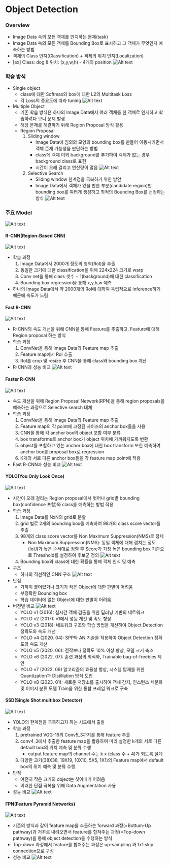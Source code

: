 # Object Detection
### Overview
- Image Data 속의 모든 객체를 인지하는 문제(task)
- Image Data 속의 모든 객체를 Bounding Box로 표시하고 그 객체가 무엇인지 예측하는 방법
- 객체의 Class 인지(Classification) + 객체의 위치 인지(Localization)
- [ex] Class: dog & 위치: (x,y,w,h) - 4개의 position
![Alt text](./md_images/image-32.png)

### 학습 방식
- Single object
    - class에 대한 Softmax와 box에 대한 L2의 Multitask Loss
    - 각 Loss의 중요도에 따라 tuning
    ![Alt text](./md_images/image-33.png)
- Multiple Object
    - 기존 학습 방식은 하나의 Image Data에서 여러 객체를 한 객체로 인지하고 학습하려다 보니 문제 발생
    - 해당 문제를 해결하기 위해 Region Proposal 방식 활용
    - Region Proposal
        1. Sliding window
            - Image Data에 임의의 모양의 bounding box를 만들어 이동시키면서 객체 존재 가능성을 판단하는 방법
            - class에 객체 이외 background를 추가하여 객체가 없는 경우 background class로 표현
            - 시간이 오래 걸리고 연산량이 많음
            ![Alt text](./md_images/image-34.png)
        2. Selective Search
            - Sliding window 한계점을 극복하기 위한 방안
            - Image Data에서 객체가 있을 만한 부분(candidate region)만 bounding box를 여러개 생성하고 최적의 Bounding Box를 선정하는 방식
            ![Alt text](./md_images/image-35.png)

### 주요 Model
![Alt text](./md_images/image-36.png)
#### R-CNN(Region-Based CNN)
![Alt text](./md_images/image-37.png)
- 학습 과정
    1. Image Data에서 2000개 정도의 영역(RoI)을 추출
    2. 동일한 크기에 대한 classification을 위해 224x224 크기로 warp
    3. Conv net을 통해 class 갯수 + 1(background)에 대한 classification
    4. Bounding box regression을 통해 x,y,h,w 예측
- 하나의 Image Data에서 약 2000개의 RoI에 대하여 독립적으로 inference하기 때문에 속도가 느림

#### Fast R-CNN
![Alt text](./md_images/image-38.png)
- R-CNN의 속도 개선을 위해 CNN을 통해 Feature를 추출하고, Feature에 대해 Region proposal 하는 방식
- 학습 과정
    1. ConvNet을 통해 Image Data의 Feature map 추출
    2. Feature map에서 RoI 추출
    3. RoI를 crop 및 resize 후 CNN을 통해 class와 bounding box 계산
- R-CNN과 성능 비교
![Alt text](./md_images/image-39.png)

#### Faster R-CNN
![Alt text](./md_images/image-40.png)
- 속도 개선을 위해 Region Proposal Network(RPN)을 통해 region proposals을 예측하는 과정으로 Selective search 대체
- 학습 과정
    1. ConvNet을 통해 Image Data의 Feature map 추출
    2. Feature map의 각 point에 고정된 사이즈의 anchor box들을 사용
    3. CNN을 통해 각 anchor box의 object 포함 여부 분류
    4. box transforms로 anchor box가 object 위치에 가까워지도록 변환
    5. object를 포함하고 있는 anchor box에 대한 box transform 또한 예측하여 anchor box를 proposal box로 regression
    6. K개의 서로 다른 anchor box들을 각 feature map point에 적용
- Fast R-CNN과 성능 비교
![Alt text](./md_images/image-41.png)

#### YOLO(You Only Look Once)
![Alt text](./md_images/image-42.png)
- 시간이 오래 걸리는 Region proposal에서 벗어나 grid별 bounding box(confidence 포함)와 class를 예측하는 방법 적용
- 학습 과정
    1. Image Data를 NxN의 grid로 분할
    2. grid 별로 2개의 bounding box를 예측하여 98개의 class score vector를 추출
    3. 98개의 class score vector를 Non Maximum Suppression(NMS)로 정제
        - Non Maximum Suppression(NMS): 동일 객체에 대해 겹치는 정도(IoU)가 높은 순서대로 정렬 후 Score가 가장 높은 bounding box 기준으로 Threshold를 설정하여 후보군 정의
        ![Alt text](./md_images/image-43.png)
    3. Bounding box와 class에 대한 확률을 통해 객체 인식 및 예측
- 구조
    - 하나의 직선적인 CNN 구조
![Alt text](./md_images/image-44.png)
- 단점
    - 가까이 붙어있거나 크기가 작은 Object에 대한 판별이 어려움
    - 부정확한 Bounding box
    - 학습 데이터에 없는 Object에 대한 판별이 어려움
- 버전별 비교‍
![Alt text](./md_images/image-45.png)
    - YOLO v1 (2016): 실시간 객체 검출을 위한 딥러닝 기반의 네트워크
    - YOLO v2 (2017): v1에서 성능 개선 및 속도 향상
    - YOLO v3 (2018): 네트워크 구조와 학습 방법을 개선하여 Object Detection 정확도와 속도 개선
    - YOLO v4 (2020. 04): SPP와 AN 기술을 적용하여 Object Detection 정확도와 속도 개선
    - YOLO v5 (2020. 06): 전작보다 정확도 10% 이상 향상, 모델 크기 축소
    - YOLO v6 (2022. 07): 훈련 과정의 최적화, Trainable bag-of-freebies 제안
    - YOLO v7 (2022. 09) 알고리즘의 효율성 향상, 시스템 탑재를 위한 Quantization과 Distillation 방식 도입
    - YOLO v8 (2023. 01): 새로운 저장소를 출시하여 객체 감지, 인스턴스 세분화 및 이미지 분류 모델 Train을 위한 통합 프레임 워크로 구축

#### SSD(Single Shot multibox Detector)
![Alt text](./md_images/image-46.png)
- YOLO의 한계점을 극복하고자 하는 시도에서 출발
- 학습 과정
    1. pretrained VGG-16의 Conv5_3까지를 통해 feature 추출
    2. conv4_3에서 추출한 feature map을 활용하여 미리 설정한 k개의 서로 다른 default box의 위치 예측 및 분류 수행
        - output feature map의 channel 수는 k x (class 수 + 4)가 되도록 설계
    3. 다양한 크기(38X38, 19X19, 10X10, 5X5, 1X1)의 Feature map에서 default box의 위치 예측 및 분류 수행
- 단점
    - 여전히 작은 크기의 object는 찾아내기 어려움
    - 이러한 단점 극복을 위해 Data Augmentation 사용
- 성능 비교
![Alt text](./md_images/image-47.png)

#### FPN(Feature Pyramid Networks)
![Alt text](./md_images/image-48.png)
- 기존의 방식과 같이 feature map을 추출하는 forward 과정(=Bottum-Up pathway)과 거꾸로 내려오면서 feature를 합쳐주는 과정(=Top-down pathway)을 통해 object detection을 수행하는 방식
- Top-down 과정에서 feature를 합쳐주는 과정은 up-sampling 과 1x1 skip connection으로 구성
- 성능 비교
![Alt text](./md_images/image-49.png)
